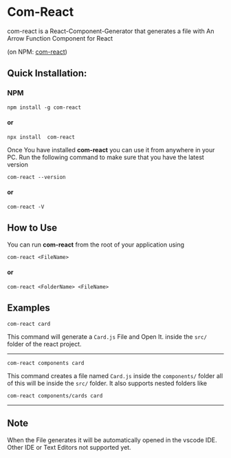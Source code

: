 # Com-React

com-react is a React-Component-Generator that generates a file with An Arrow Function Component for React

(on NPM: [com-react](https://www.npmjs.com/package/com-react))

## Quick Installation:

### NPM

```
npm install -g com-react
```

#### or

```
npx install  com-react
```

Once You have installed **com-react** you can use it from anywhere in your PC.
Run the following command to make sure that you have the latest version

```
com-react --version
```

#### or

```
com-react -V
```

## How to Use

You can run **com-react** from the root of your application using

```
com-react <FileName>
```

#### or

```
com-react <FolderName> <FileName>
```

## Examples

```
com-react card
```

This command will generate a `Card.js` File and Open It. inside the `src/` folder of the react project.

---

```
com-react components card
```

This command creates a file named `Card.js` inside the `components/` folder all of this will be inside the `src/` folder. It also supports nested folders like

```
com-react components/cards card
```

---

## Note

When the File generates it will be automatically opened in the vscode IDE. <br/>
Other IDE or Text Editors not supported yet.
